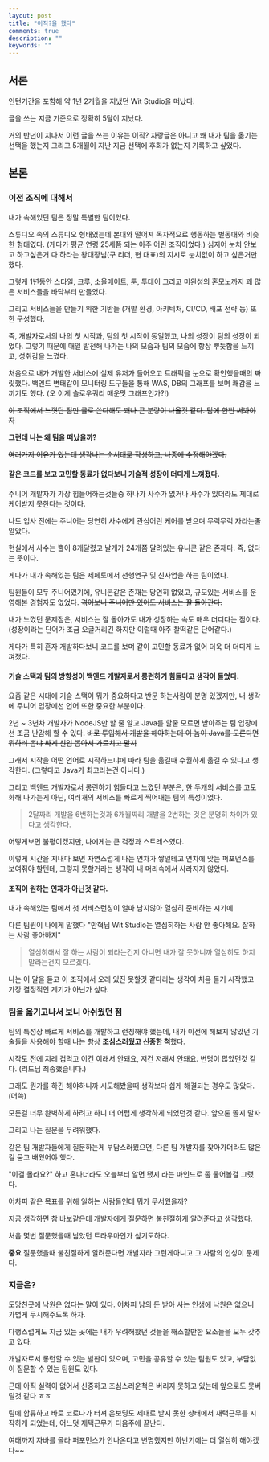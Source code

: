 ```yaml
---
layout: post
title: "이직?을 했다"
comments: true
description: ""
keywords: ""
---
```


## 서론
인턴기간을 포함해 약 1년 2개월을 지냈던 Wit Studio을 떠났다.

글을 쓰는 지금 기준으로 정확히 5달이 지났다.

거의 반년이 지나서 이런 글을 쓰는 이유는 이직? 자랑글은 아니고 왜 내가 팀을 옮기는 선택을 했는지
그리고 5개월이 지난 지금 선택에 후회가 없는지 기록하고 싶었다.


## 본론

### 이전 조직에 대해서

내가 속해있던 팀은 정말 특별한 팀이었다. 

스튜디오 속의 스튜디오 형태였는데 본대와 떨어져 독자적으로 행동하는 별동대와 비슷한 형태였다. (게다가 평균 연령 25세쯤 되는 아주 어린 조직이었다.)
심지어 눈치 안보고 하고싶은거 다 하라는 왕대장님(구 리더, 현 대표)의 지시로 눈치없이 하고 싶은거만 했다.

그렇게 1년동안 스타일, 크루, 소울메이트, 툰, 투데이 그리고 미완성의 혼모노까지 꽤 많은 서비스들을 바닥부터 만들었다.

그리고 서비스들을 만들기 위한 기반들 (개발 환경, 아키텍처, CI/CD, 배포 전략 등) 또한 구성했다.

즉, 개발자로서의 나의 첫 시작과, 팀의 첫 시작이 동일했고, 나의 성장이 팀의 성장이 되었다.
그렇기 때문에 매일 발전해 나가는 나의 모습과 팀의 모습에 항상 뿌듯함을 느끼고, 성취감을 느꼈다.

처음으로 내가 개발한 서비스에 실제 유저가 들어오고 트래픽을 눈으로 확인했을때의 짜릿했다.
백엔드 변태같이 모니터링 도구들을 통해 WAS, DB의 그래프를 보며 쾌감을 느끼기도 했다. (오 이게 슬로우쿼리 매운맛 그래프인가?!)

~~이 조직에서 느꼇던 점만 글로 쓴다해도 꽤나 큰 분량이 나올것 같다. 담에 한번 써봐야지~~

**그런데 나는 왜 팀을 떠났을까?**

~~여러가지 이유가 있는데 생각나는 순서대로 작성하고, 나중에 수정해야겠다.~~

#### 같은 코드를 보고 고민할 동료가 없다보니 기술적 성장이 더디게 느껴졌다.
주니어 개발자가 가장 힘들어하는것들중 하나가 사수가 없거나 사수가 있더라도 제대로 케어받지 못한다는 것이다.

나도 입사 전에는 주니어는 당연히 사수에게 관심어린 케어를 받으며 무럭무럭 자라는줄 알았다.

현실에서 사수는 뿔이 8개달렸고 날개가 24개쯤 달려있는 유니콘 같은 존재다. 즉, 없다는 뜻이다.

게다가 내가 속해있는 팀은 제페토에서 선행연구 및 신사업을 하는 팀이었다.

팀원들이 모두 주니어였기에, 유니콘같은 존재는 당연히 없었고, 규모있는 서비스를 운영해본 경험자도 없었다. ~~겪어보니 주니어만 있어도 서비스는 잘 돌아간다.~~

내가 느꼈던 문제점은, 서비스는 잘 돌아가도 내가 성장하는 속도 매우 더디다는 점이다. (성장이라는 단어가 조금 오글거리긴 하지만 이럴때 아주 찰떡같은 단어같다.)

게다가 특히 혼자 개발하다보니 코드를 보며 같이 고민할 동료가 없어 더욱 더 더디게 느껴졌다.


#### 기술 스택과 팀의 방향성이 백엔드 개발자로서 롱런하기 힘들다고 생각이 들었다.
요즘 같은 시대에 기술 스택이 뭐가 중요하다고 반문 하는사람이 분명 있겠지만, 내 생각에 주니어 입장에선 언어 또한 중요한 부분이다.

2년 ~ 3년차 개발자가 NodeJS만 할 줄 알고 Java를 할줄 모르면 받아주는 팀 입장에선 조금 난감해 할 수 있다. ~~바로 투입해서 개발을 해야하는데 이 놈이 Java를 모른다면 뭐하러 뽑냐 싸게 신입 뽑아서 가르치고 말지~~

그래서 시작을 어떤 언어로 시작하느냐에 따라 팀을 옮길때 수월하게 옮길 수 있다고 생각한다. (그렇다고 Java가 최고라는건 아니다.)

그리고 백엔드 개발자로서 롱런하기 힘들다고 느꼈던 부분은, 한 두개의 서비스를 고도화해 나가는게 아닌, 여러개의 서비스를 빠르게 찍어내는 팀의 특성이었다.
> 2달짜리 개발을 6번하는것과 6개월짜리 개발을 2번하는 것은 분명히 차이가 있다고 생각한다.

어떻게보면 불평이겠지만, 나에게는 큰 걱정과 스트레스였다.

이렇게 시간을 지내다 보면 자연스럽게 나는 연차가 쌓일테고 연차에 맞는 퍼포먼스를 보여줘야 할텐데, 그렇지 못할거라는 생각이 내 머리속에서 사라지지 않았다.



#### 조직이 원하는 인재가 아닌것 같다.

내가 속해있는 팀에서 첫 서비스런칭이 얼마 남지않아 열심히 준비하는 시기에 

다른 팀원이 나에게 말했다 "만혁님 Wit Studio는 열심히하는 사람 안 좋아해요. 잘하는 사람 좋아하지"

> 열심히해서 잘 하는 사람이 되라는건지 아니면 내가 잘 못하니까 열심히도 하지 말라는건지 모르겠다.

나는 이 말을 듣고 이 조직에서 오래 있진 못할것 같다라는 생각이 처음 들기 시작했고 가장 결정적인 계기가 아닌가 싶다.






<!-- 또다른 이유는 내가 속해있던 팀이 같은 조직의 다른 팀들과 떨어져 있어서 그런지 교류가 힘들었다.
그래서 인지 다른 팀과 같이 협업해야하는 일정이 전달되지 않는 일이 많았다. "오늘까지 해주셔야해요" 라는 말을 많이 들었다.
교류도 안되는데 개발 인프라 의존도가 너무 높았다. 우리 서비스가 인프라 장애가 터졌는데 권한이 없어서 해결을 못하는 경우도 있었다. -->




### 팀을 옮기고나서 보니 아쉬웠던 점

팀의 특성상 빠르게 서비스를 개발하고 런칭해야 했는데, 내가 이전에 해보지 않았던 기술들을 사용해야 할때 나는 항상 **조심스러웠고 신중한 척**했다.

시작도 전에 지레 겁먹고 이건 이래서 안돼요, 저건 저래서 안돼요. 변명이 많았던것 같다. (리드님 죄송했습니다.)

그래도 뭔가를 하긴 해야하니까 시도해봤을때 생각보다 쉽게 해결되는 경우도 많았다. (머쓱)

모든걸 너무 완벽하게 하려고 하니 더 어렵게 생각하게 되었던것 같다. 앞으론 쫄지 말자



그리고 나는 질문을 두려워했다.

같은 팀 개발자들에게 질문하는게 부담스러웠으면, 다른 팀 개발자를 찾아가더라도 많은걸 묻고 배웠어야 했다.

"이걸 몰라요?" 하고 혼나더라도 오늘부터 알면 됐지 라는 마인드로 좀 물어볼걸 그랬다.

어차피 같은 목표를 위해 일하는 사람들인데 뭐가 무서웠을까?

지금 생각하면 참 바보같은데 개발자에게 질문하면 불친절하게 알려준다고 생각했다.

처음 몇번 질문했을때 남았던 트라우마인가 싶기도하다.


**중요** 
질문했을때 불친절하게 알려준다면 개발자라 그런게아니고 그 사람의 인성이 문제다.




### 지금은?

도망친곳에 낙원은 없다는 말이 있다. 어차피 남의 돈 받아 사는 인생에 낙원은 없으니 가볍게 무시해주도록 하자.

다행스럽게도 지금 있는 곳에는 내가 우려해왔던 것들을 해소할만한 요소들을 모두 갖추고 있다.

개발자로서 롱런할 수 있는 발판이 있으며, 고민을 공유할 수 있는 팀원도 있고, 부담없이 질문할 수 있는 팀원도 있다.

근데 아직 실력이 없어서 신중하고 조심스러운척은 버리지 못하고 있는데 앞으로도 못버릴것 같다 ㅎㅎ


팀에 합류하고 바로 코로나가 터져 온보딩도 제대로 받지 못한 상태에서 재택근무를 시작하게 되었는데, 어느덧 재택근무가 다음주에 끝난다.

여태까지 자바를 몰라 퍼포먼스가 안나온다고 변명했지만 하반기에는 더 열심히 해야겠다~~
